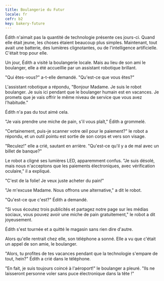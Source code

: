 ```yaml
---
title: Boulangerie du Futur
locale: fr
cefr: b2
key: bakery-future
---
```


Édith n'aimait pas la quantité de technologie présente ces jours-ci. Quand elle était jeune, les choses étaient beaucoup plus simples. Maintenant, tout avait une batterie, des lumières clignotantes, ou de l'intelligence artificielle. C'était trop pour elle.

Un jour, Édith a visité la boulangerie locale. Mais au lieu de son ami le boulanger, elle a été accueillie par un assistant robotique brillant.

"Qui êtes-vous?" a-t-elle demandé. "Qu'est-ce que vous êtes?"

L'assistant robotique a répondu, "Bonjour Madame. Je suis le robot boulanger. Je suis ici pendant que le boulanger humain est en vacances. Je promets que je vais offrir le même niveau de service que vous avez l'habitude."

Édith n'a pas du tout aimé cela.

"Je vais prendre une miche de pain, s'il vous plaît," Édith a grommelé.

"Certainement, puis-je scanner votre œil pour le paiement?" le robot a répondu, et un outil pointu est sortie de son corps et vers son visage.

"Reculez!" elle a crié, sautant en arrière. "Qu'est-ce qu'il y a de mal avec un billet de banque?"

Le robot a cligné ses lumières LED, apparemment confus. "Je suis désolé, mais nous n'acceptons que les paiements électroniques, avec vérification oculaire," il a expliqué.

"C'est de la folie! Je veux juste acheter du pain!"

"Je m'excuse Madame. Nous offrons une alternative," a dit le robot.

"Qu'est-ce que c'est?" Édith a demandé.

"Si vous écoutez trois publicités et partagez notre page sur les médias sociaux, vous pouvez avoir une miche de pain gratuitement," le robot a dit joyeusement.

Édith s'est tournée et a quitté le magasin sans rien dire d'autre.

Alors qu'elle rentrait chez elle, son téléphone a sonné. Elle a vu que c'était un appel de son amie, le boulanger.

"Alors, tu profites de tes vacances pendant que la technologie s'empare de tout, hein?" Édith a crié dans le téléphone.

"En fait, je suis toujours coincé à l'aéroport!" le boulanger a pleuré. "Ils ne laisseront personne voler sans puce électronique dans la tête !"